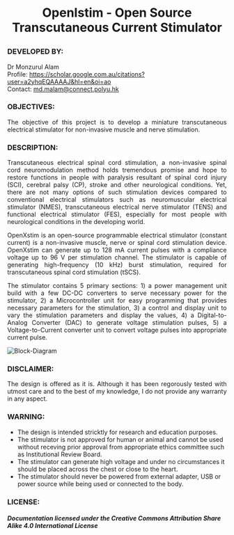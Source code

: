 # <P align="center"> OpenIstim - Open Source Transcutaneous Current Stimulator 
 
### DEVELOPED BY:
Dr Monzurul Alam <br/>
Profile: https://scholar.google.com.au/citations?user=a2yhqEQAAAAJ&hl=en&oi=ao <br/>
Contact: md.malam@connect.polyu.hk <br/>

### OBJECTIVES:
<P align="justify"> The objective of this project is to develop a miniature transcutaneous electrical stimulator for non-invasive muscle and nerve stimulation.

### DESCRIPTION:
<P align="justify"> Transcutaneous electrical spinal cord stimulation, a non-invasive spinal cord neuromodulation method holds tremendous promise and hope to restore functions in people with paralysis resultant of spinal cord injury (SCI), cerebral palsy (CP), stroke and other neurological conditions. Yet, there are not many options of such stimulation devices compared to conventional electrical stimulators such as neuromuscular electrical stimulator (NMES), transcutaneous electrical nerve stimulator (TENS) and functional electrical stimulator (FES), especially for most people with neurological conditions in the developing world.
<P align="justify">  OpenXstim is an open-source programmable electrical stimulator (constant current) is a non-invasive muscle, nerve or spinal cord stimulation device. OpenXstim can generate up to 128 mA current pulses with a compliance voltage up to 96 V per stimulation channel. The stimulator is capable of generating high-frequency (10 kHz) burst stimulation, required for transcutaneous spinal cord stimulation (tSCS).
<P align="justify"> The stimulator contains 5 primary sections: 1) a power management unit build with a few DC-DC converters to serve necessary power for the stimulator, 2) a Microcontroller unit for easy programming that provides necessary parameters for the stimulation, 3) a control and display unit to vary the stimulation parameters and display the values, 4) a Digital-to-Analog Converter (DAC) to generate voltage stimulation pulses, 5) a Voltage-to-Current converter unit to convert voltage pulses into appropriate current pulse.

![Block-Diagram](https://github.com/RehabExo/OpenExoStim/blob/main/BlockDiagram.png)


### DISCLAIMER:
<P align="justify"> The design is offered as it is. Although it has been regorously tested with utmost care and to the best of my knowledge, I do not provide any warranty in any aspect.

### WARNING:
- The design is intended stricktly for research and education purposes.
- The stimulator is not approved for human or animal and cannot be used without receving prior approval from appropriate ethics committee such as Institutional Review Board.
- The stimulator can generate high voltage and under no circumstances it should be placed across the chest or close to the heart.
- The stimulator should never be powered from external adapter, USB or power source while being used or connected to the body.

### LICENSE:
##### Documentation licensed under the Creative Commons Attribution Share Alike 4.0 International License
